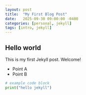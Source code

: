 ```yaml
---
layout: post
title:  "My First Blog Post"
date:   2025-09-30 09:00:00 -0400
categories: [personal, jekyll]
tags: [intro, jekyll]
---
```


## Hello world

This is my first Jekyll post. Welcome!

- Point A
- Point B

```python
# example code block
print("hello jekyll")
```

